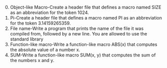 0. Object-like Macro-Create a header file that defines a macro named SIZE as an abbreviation for the token 1024.
1. Pi-Create a header file that defines a macro named PI as an abbreviation for the token 3.14159265359.
2. File name-Write a program that prints the name of the file it was compiled from, followed by a new line.
You are allowed to use the standard library
3. Function-like macro-Write a function-like macro ABS(x) that computes the absolute value of a number x.
4. SUM-Write a function-like macro SUM(x, y) that computes the sum of the numbers x and y.
